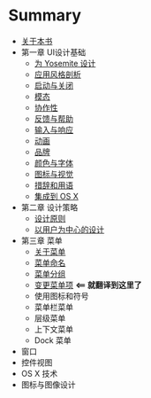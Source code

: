 # Summary

* [关于本书](README.md)
* 第一章 UI设计基础
	* [为 Yosemite 设计](001_UIBasic/001_DesignForYosemite.md)
	* [应用风格剖析](001_UIBasic/002_AppAnatomy.md) 
	* [启动与关闭](001_UIBasic/003_StartStop.md)
	* [模态](001_UIBasic/004_Modality.md.md)
	* [协作性](001_UIBasic/005_Interoperability.md)
	* [反馈与帮助](001_UIBasic/006_feedback.md.md)
	* [输入与响应](001_UIBasic/007_Input.md)
	* [动画](001_UIBasic/008_Animation.md)
	* [品牌](001_UIBasic/009_Branding.md)
	* [颜色与字体](001_UIBasic/010_ColorAndFonts.md)
	* [图标与视觉](001_UIBasic/011_IconAndGraphic.md)
	* [措辞和用语](001_UIBasic/012_Terminlogy.md)
	* [集成到 OS X](001_UIBasic/013_OSX.md)
* 第二章 设计策略
	* [设计原则](002_DesignStrategies/001_Design_Principles.md)
	* [以用户为中心的设计](002_DesignStrategies/002_User_Centerd_Design.md)
* 第三章 菜单
	* [关于菜单](003_Menus/001_About_Menus.md)
	* [菜单命名](003_Menus/002_Naming_Menus.md)
	* [菜单分组](003_Menus/003_Grouping_Menu_Items.md)
	* [变更菜单项](003_Menus/004_Changing_Menu_Item.md) **<== 就翻译到这里了**
	* 使用图标和符号
	* 菜单栏菜单
	* 层级菜单
	* 上下文菜单
	* Dock 菜单
* 窗口
* 控件视图
* OS X 技术
* 图标与图像设计